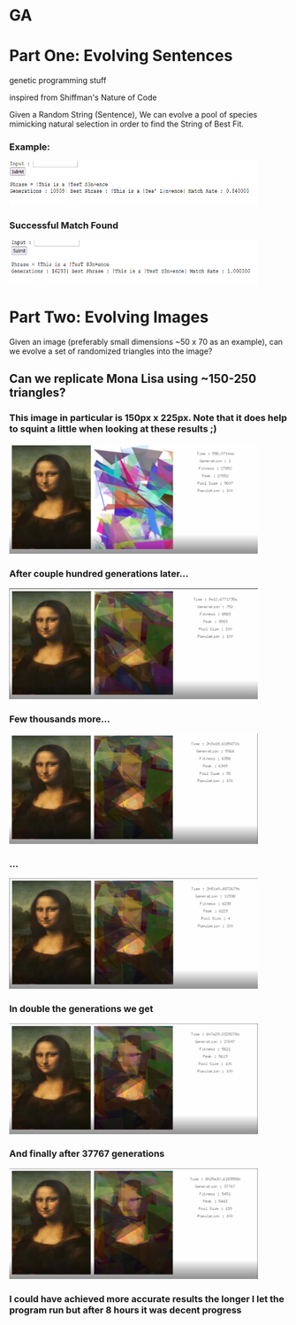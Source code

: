 # GA 

<h1> Part One: Evolving Sentences </h1>
<p> genetic programming stuff </p>
<p> inspired from Shiffman's Nature of Code </p>

Given a Random String (Sentence), We can evolve a pool of species mimicking
natural selection in order to find the String of Best Fit.
<h3> Example: </h3>
<img src="https://github.com/tryingtolearn11/genetic_prog/blob/main/stages/part1/1.png" width=450 height=80></img>
<h3> Successful Match Found </h3>
<img src="https://github.com/tryingtolearn11/genetic_prog/blob/main/stages/part1/2.png" width=450 height=80></img>




<h1>Part Two: Evolving Images</h1>
Given an image (preferably small dimensions ~50 x 70 as an example), can we evolve a set of randomized triangles into the image?
<h2> Can we replicate Mona Lisa using ~150-250 triangles? </h2>
<h3> This image in particular is 150px x 225px. Note that it does help to squint a little when looking at these results ;)</h3>
<img src="https://github.com/tryingtolearn11/genetic_prog/blob/main/stages/gen1.png" width=450 height=200></img>
<h3> After couple hundred generations later...</h3>
<img src="https://github.com/tryingtolearn11/genetic_prog/blob/main/stages/gen752.png" width=450 height=200></img>
<h3> Few thousands more...</h3>
<img src="https://github.com/tryingtolearn11/genetic_prog/blob/main/stages/gen9364.png" width=450 height=200></img>
<h3>...</h3>
<img src="https://github.com/tryingtolearn11/genetic_prog/blob/main/stages/gen12938.png" width=450 height=200></img>
<h3> In double the generations we get </h3>
<img src="https://github.com/tryingtolearn11/genetic_prog/blob/main/stages/gen27697.png" width=450 height=200></img>
<h3> And finally after 37767 generations </h3>
<img src="https://github.com/tryingtolearn11/genetic_prog/blob/main/stages/gen37767.png" width=450 height=200></img>
<h3> I could have achieved more accurate results the longer I let the program run but after 8 hours it was decent progress</h3>


